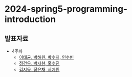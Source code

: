 # 2024-spring5-programming-introduction

## 발표자료
- 4주차
  - [이태균, 박해원, 박수지, 인수빈](https://github.com/LandvibeDev/2024-spring5-programming-introduction/issues/1)
  - [정건우, 박지현, 홍수진](https://github.com/LandvibeDev/2024-spring5-programming-introduction/issues/2)
  - [김지웅, 장은채, 서예원](https://github.com/LandvibeDev/2024-spring5-programming-introduction/issues/3)
